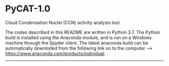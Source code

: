 # PyCAT-1.0
Cloud Condensation Nuclei (CCN) activity analysis tool.

The codes described in this README are written in Python 3.7. The Python build is installed using the Anaconda module, and is run on a Windows machine through the Spyder client. The latest anaconda build can be automatically downloded from the following link on to the computer --> https://www.anaconda.com/products/individual. 

*******************************************************************************************
